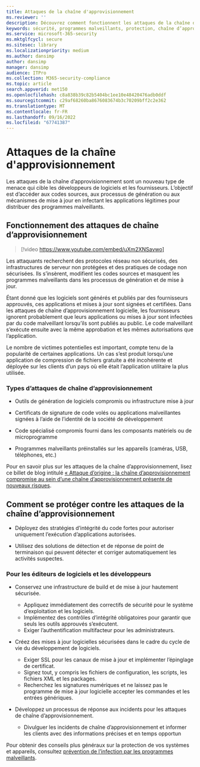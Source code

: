 ```yaml
---
title: Attaques de la chaîne d'approvisionnement
ms.reviewer: ''
description: Découvrez comment fonctionnent les attaques de la chaîne d’approvisionnement, fournissez des programmes malveillants sur vos appareils et ce que vous pouvez faire pour vous protéger
keywords: sécurité, programmes malveillants, protection, chaîne d’approvisionnement, masquer, distribuer, confiance, compromis
ms.service: microsoft-365-security
ms.mktglfcycl: secure
ms.sitesec: library
ms.localizationpriority: medium
ms.author: dansimp
author: dansimp
manager: dansimp
audience: ITPro
ms.collection: M365-security-compliance
ms.topic: article
search.appverid: met150
ms.openlocfilehash: c8a838b39c82b5404bc1ee10e48420476adb0ddf
ms.sourcegitcommit: c29af68260ba8676083674b3c70209bff2c2e362
ms.translationtype: MT
ms.contentlocale: fr-FR
ms.lasthandoff: 09/16/2022
ms.locfileid: "67741387"
---
```

# <a name="supply-chain-attacks"></a>Attaques de la chaîne d'approvisionnement

Les attaques de la chaîne d’approvisionnement sont un nouveau type de menace qui cible les développeurs de logiciels et les fournisseurs. L’objectif est d’accéder aux codes sources, aux processus de génération ou aux mécanismes de mise à jour en infectant les applications légitimes pour distribuer des programmes malveillants.  

## <a name="how-supply-chain-attacks-work"></a>Fonctionnement des attaques de chaîne d’approvisionnement

> [!video https://www.youtube.com/embed/uXm2XNSavwo]

Les attaquants recherchent des protocoles réseau non sécurisés, des infrastructures de serveur non protégées et des pratiques de codage non sécurisées. Ils s’insèrent, modifient les codes sources et masquent les programmes malveillants dans les processus de génération et de mise à jour.  

Étant donné que les logiciels sont générés et publiés par des fournisseurs approuvés, ces applications et mises à jour sont signées et certifiées. Dans les attaques de chaîne d’approvisionnement logicielle, les fournisseurs ignorent probablement que leurs applications ou mises à jour sont infectées par du code malveillant lorsqu’ils sont publiés au public. Le code malveillant s’exécute ensuite avec la même approbation et les mêmes autorisations que l’application.  

Le nombre de victimes potentielles est important, compte tenu de la popularité de certaines applications. Un cas s’est produit lorsqu’une application de compression de fichiers gratuite a été incohérente et déployée sur les clients d’un pays où elle était l’application utilitaire la plus utilisée.

### <a name="types-of-supply-chain-attacks"></a>Types d’attaques de chaîne d’approvisionnement

* Outils de génération de logiciels compromis ou infrastructure mise à jour

* Certificats de signature de code volés ou applications malveillantes signées à l’aide de l’identité de la société de développement

* Code spécialisé compromis fourni dans les composants matériels ou de microprogramme

* Programmes malveillants préinstallés sur les appareils (caméras, USB, téléphones, etc.)

Pour en savoir plus sur les attaques de la chaîne d’approvisionnement, lisez ce billet de blog intitulé [« Attaque d’origine : la chaîne d’approvisionnement compromise au sein d’une chaîne d’approvisionnement présente de nouveaux risques](https://cloudblogs.microsoft.com/microsoftsecure/2018/07/26/attack-inception-compromised-supply-chain-within-a-supply-chain-poses-new-risks/).

## <a name="how-to-protect-against-supply-chain-attacks"></a>Comment se protéger contre les attaques de la chaîne d’approvisionnement

* Déployez des stratégies d’intégrité du code fortes pour autoriser uniquement l’exécution d’applications autorisées.

* Utilisez des solutions de détection et de réponse de point de terminaison qui peuvent détecter et corriger automatiquement les activités suspectes.

### <a name="for-software-vendors-and-developers"></a>Pour les éditeurs de logiciels et les développeurs

* Conservez une infrastructure de build et de mise à jour hautement sécurisée.
  * Appliquez immédiatement des correctifs de sécurité pour le système d’exploitation et les logiciels.
  * Implémentez des contrôles d’intégrité obligatoires pour garantir que seuls les outils approuvés s’exécutent.
  * Exiger l’authentification multifacteur pour les administrateurs.

* Créez des mises à jour logicielles sécurisées dans le cadre du cycle de vie du développement de logiciels.
  * Exiger SSL pour les canaux de mise à jour et implémenter l’épinglage de certificat.
  * Signez tout, y compris les fichiers de configuration, les scripts, les fichiers XML et les packages.
  * Recherchez les signatures numériques et ne laissez pas le programme de mise à jour logicielle accepter les commandes et les entrées génériques.

* Développez un processus de réponse aux incidents pour les attaques de chaîne d’approvisionnement.
  * Divulguer les incidents de chaîne d’approvisionnement et informer les clients avec des informations précises et en temps opportun

Pour obtenir des conseils plus généraux sur la protection de vos systèmes et appareils, consultez [prévention de l’infection par les programmes malveillants](prevent-malware-infection.md).
